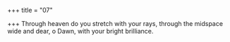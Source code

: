 +++
title = "07"

+++
Through heaven do you stretch with your rays, through the midspace  wide and dear,
o Dawn, with your bright brilliance.